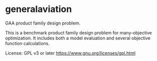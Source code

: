 generalaviation
===============

GAA product family design problem.

This is a benchmark product family design problem for many-objective optimization.
It includes both a model evaluation and several objective function calculations.

License: GPL v3 or later
https://www.gnu.org/licenses/gpl.html
